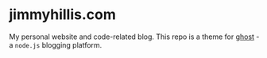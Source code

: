 # jimmyhillis.com

My personal website and code-related blog. This repo is a theme for [ghost](http://ghost.org) - a `node.js` blogging platform.

